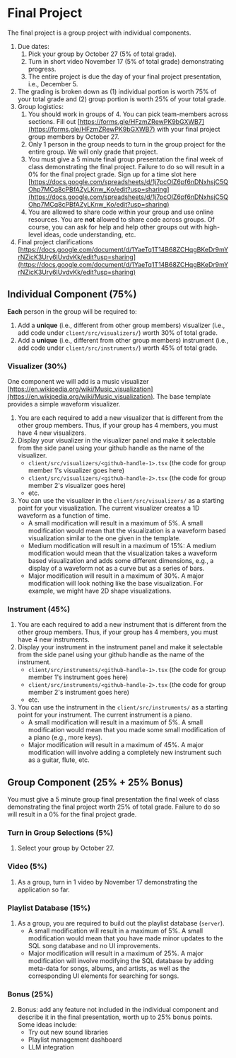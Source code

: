 # Final Project

The final project is a group project with individual components. 
1. Due dates:
    1. Pick your group by October 27 (5% of total grade).
    2. Turn in short video November 17 (5% of total grade) demonstrating progress.
    3. The entire project is due the day of your final project presentation, i.e., December 5.
2. The grading is broken down as (1) individual portion is worth 75% of your total grade and (2) group portion is worth 25% of your total grade.
3. Group logistics:
    1. You should work in groups of 4. You can pick team-members across sections. Fill out [https://forms.gle/HFzmZRewPK9bGXWB7](https://forms.gle/HFzmZRewPK9bGXWB7) with your final project group members by October 27.
    2. Only 1 person in the group needs to turn in the group project for the entire group. We will only grade that project.
    3. You must give a 5 minute final group presentation the final week of class demonstrating the final project. Failure to do so will result in a 0% for the final project grade. Sign up for a time slot here [https://docs.google.com/spreadsheets/d/1j7pcOlZ6pf6nDNxhsjC5QOhp7MCq8cPBfAZyLKnw_Ko/edit?usp=sharing](https://docs.google.com/spreadsheets/d/1j7pcOlZ6pf6nDNxhsjC5QOhp7MCq8cPBfAZyLKnw_Ko/edit?usp=sharing)
    4. You are allowed to share code within your group and use online resources. You are **not** allowed to share code across groups. Of course, you can ask for help and help other groups out with high-level ideas, code understanding, etc.
4. Final project clarifications [https://docs.google.com/document/d/1YaeTq1T14B68ZCHqgBKeDr9mYrNZicK3Ury6lUvdvKk/edit?usp=sharing](https://docs.google.com/document/d/1YaeTq1T14B68ZCHqgBKeDr9mYrNZicK3Ury6lUvdvKk/edit?usp=sharing)



## Individual Component (75%)

**Each** person in the group will be required to:
1. Add a **unique** (i.e., different from other group members) visualizer (i.e., add code under `client/src/visualizers/`) worth 30% of total grade.
2. Add a **unique** (i.e., different from other group members) instrument (i.e., add code under `client/src/instruments/`) worth 45% of total grade.


### Visualizer (30%)

One component we will add is a music visualizer [https://en.wikipedia.org/wiki/Music_visualization](https://en.wikipedia.org/wiki/Music_visualization). The base template provides a simple waveform visualizer.

1. You are each required to add a new visualizer that is different from the other group members. Thus, if your group has 4 members, you must have 4 new visualizers.
2. Display your visualizer in the visualizer panel and make it selectable from the side panel using your github handle as the name of the visualizer.
    * `client/src/visualizers/<github-handle-1>.tsx` (the code for group member 1's visualizer goes here)
    * `client/src/visualizers/<github-handle-2>.tsx` (the code for group member 2's visualizer goes here)
    * etc.
3. You can use the visualizer in the `client/src/visualizers/` as a starting point for your visualization. The current visualizer creates a 1D waveform as a function of time.
    * A small modification will result in a maximum of 5%. A small modification would mean that the visualization is a waveform based visualization similar to the one given in the template.
    * Medium modification will result in a maximum of 15%: A medium modification would mean that the visualization takes a waveform based visualization and adds some different dimensions, e.g., a display of a waveform not as a curve but as a series of bars.
    * Major modification will result in a maximum of 30%. A major modification will look nothing like the base visualization. For example, we might have 2D shape visualizations.


### Instrument (45%)

1. You are each required to add a new instrument that is different from the other group members. Thus, if your group has 4 members, you must have 4 new instruments.
2. Display your instrument in the instrument panel and make it selectable from the side panel using your github handle as the name of the instrument.
    * `client/src/instruments/<github-handle-1>.tsx` (the code for group member 1's instrument goes here)
    * `client/src/instruments/<github-handle-2>.tsx` (the code for group member 2's instrument goes here)
    * etc.
3. You can use the instrument in the `client/src/instruments/` as a starting point for your instrument. The current instrument is a piano.
    * A small modification will result in a maximum of 5%. A small modification would mean that you made some small modification of a piano (e.g., more keys).
    * Major modification will result in a maximum of 45%. A major modification will involve adding a completely new instrument such as a guitar, flute, etc.


## Group Component (25% + 25% Bonus)

You must give a 5 minute group final presentation the final week of class demonstrating the final project worth 25% of total grade. Failure to do so will result in a 0% for the final project grade.

### Turn in Group Selections (5%)

1. Select your group by October 27.


### Video (5%) 

1. As a group, turn in 1 video by November 17 demonstrating the application so far.


### Playlist Database (15%)

1. As a group, you are required to build out the playlist database (`server`).
    * A small modification will result in a maximum of 5%. A small modification would mean that you have made minor updates to the SQL song database and no UI improvements.
    * Major modification will result in a maximum of 25%. A major modification will involve modifying the SQL database by adding meta-data for songs, albums, and artists, as well as the corresponding UI elements for searching for songs.



### Bonus (25%)

2. Bonus: add any feature not included in the individual component and describe it in the final presentation, worth up to 25% bonus points. Some ideas include:
    * Try out new sound libraries
    * Playlist management dashboard
    * LLM integration
    
